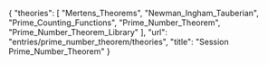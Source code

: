 {
    "theories": [
        "Mertens_Theorems",
        "Newman_Ingham_Tauberian",
        "Prime_Counting_Functions",
        "Prime_Number_Theorem",
        "Prime_Number_Theorem_Library"
    ],
    "url": "entries/prime_number_theorem/theories",
    "title": "Session Prime_Number_Theorem"
}